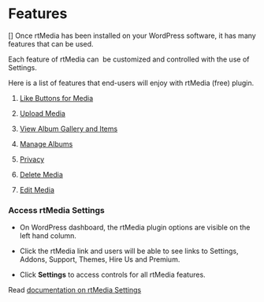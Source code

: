 # Features
[]
Once rtMedia has been installed on your WordPress software, it has many features that can be used. 

Each feature of rtMedia can  be customized and controlled with the use of Settings.

Here is a list of features that end-users will enjoy with rtMedia (free) plugin.

  1. [Like Buttons for Media](./like.html)
  2. [Upload Media](/rtmedia/features/upload-media/)

  3. [View Album Gallery and Items](/rtmedia/features/view/)

  4. [Manage Albums](/rtmedia/features/manage/)

  5. [Privacy](/rtmedia/features/privacy/)

  6. [Delete Media](/rtmedia/features/delete/)

  7. [Edit Media](/rtmedia/features/edit-media/)


### Access rtMedia Settings

* On WordPress dashboard, the rtMedia plugin options are visible on the left hand column.


* Click the rtMedia link and users will be able to see links to Settings, Addons, Support, Themes, Hire Us and Premium.


* Click **Settings** to access controls for all rtMedia features.


Read [documentation on rtMedia Settings](/rtmedia/getting-started/settings/)

